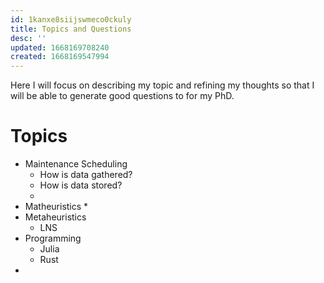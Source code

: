 ```yaml
---
id: 1kanxe8siijswmeco0ckuly
title: Topics and Questions
desc: ''
updated: 1668169708240
created: 1668169547994
---
```


Here I will focus on describing my topic and refining my thoughts so that I will be able to generate good questions to for my PhD.

# Topics
* Maintenance Scheduling
    * How is data gathered?
    * How is data stored?
    * 
* Matheuristics
    * 
* Metaheuristics
    * LNS
* Programming
    * Julia
    * Rust
*